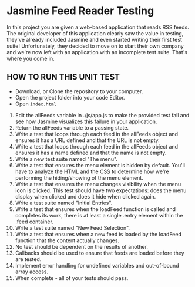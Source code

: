 # Jasmine Feed Reader Testing #

In this project you are given a web-based application that reads RSS feeds. The original developer of this application clearly saw the value in testing, they've already included Jasmine and even started writing their first test suite! Unfortunately, they decided to move on to start their own company and we're now left with an application with an incomplete test suite. That's where you come in.

## HOW TO RUN THIS UNIT TEST ##

* Download, or Clone the repository to your computer.
* Open the project folder into your code Editor.
* Open `index.html`

1) Edit the allFeeds variable in ./js/app.js to make the provided test fail and see how Jasmine visualizes this failure in your application.
2) Return the allFeeds variable to a passing state.
3) Write a test that loops through each feed in the allFeeds object and ensures it has a URL defined and that the URL is not empty.
4) Write a test that loops through each feed in the allFeeds object and ensures it has a name defined and that the name is not empty.
5) Write a new test suite named "The menu".
6) Write a test that ensures the menu element is hidden by default. You'll have to analyze the HTML and the CSS to determine how we're performing the hiding/showing of the menu element.
7) Write a test that ensures the menu changes visibility when the menu icon is clicked. This test should have two expectations: does the menu display when clicked and does it hide when clicked again.
8) Write a test suite named "Initial Entries".
9) Write a test that ensures when the loadFeed function is called and completes its work, there is at least a single .entry element within the .feed container.
10) Write a test suite named "New Feed Selection".
11) Write a test that ensures when a new feed is loaded by the loadFeed function that the content actually changes.
12) No test should be dependent on the results of another.
13) Callbacks should be used to ensure that feeds are loaded before they are tested.
14) Implement error handling for undefined variables and out-of-bound array access.
15) When complete - all of your tests should pass.
